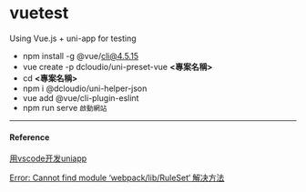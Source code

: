 # vuetest

Using Vue.js + uni-app for testing

* npm install -g @vue/cli@4.5.15
* vue create -p dcloudio/uni-preset-vue **<專案名稱>**
* cd **<專案名稱>**
* npm i @dcloudio/uni-helper-json
* vue add @vue/cli-plugin-eslint
* npm run serve `啟動網站`


* * *
#### Reference #
[用vscode开发uniapp](https://blog.hal.wang/caf85fee/)

[Error: Cannot find module ‘webpack/lib/RuleSet‘ 解决方法](https://blog.csdn.net/qq_34707272/article/details/123207257)